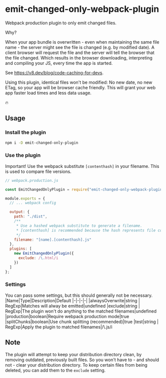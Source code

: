 # emit-changed-only-webpack-plugin

Webpack production plugin to only emit changed files.

Why?

When your app bundle is overwritten - even when maintaining the same file name - the server might see the file is changed (e.g. by modified date). A client browser will request the file and the server will tell the browser that the file changed. Which results in the browser downloading, interpreting and compiling your JS, every time the app is started.

See https://v8.dev/blog/code-caching-for-devs.

Using this plugin, identical files won't be modified: No new date, no new ETag, so your app will be browser cache friendly. This will grant your web app faster load times and less data usage.

🔥

## Usage

### Install the plugin

```bash
npm i -D emit-changed-only-plugin
```

### Use the plugin

Important! Use the webpack substitute `[contenthash]` in your filename. This is used to compare file versions.

```javascript
// webpack.production.js

const EmitChangedOnlyPlugin = require("emit-changed-only-webpack-plugin");

module.exports = {
  // ... webpack config

  output: {
    path: "./dist",
    /**
     * Use a hashed webpack substitute to generate a filename.
     * [contenthash] is recommended because the hash represents file contents.
     */
    filename: "[name].[contenthash].js"
  },
  plugins: [
    new EmitChangedOnlyPlugin({
      exclude: /\.html/i
    })
  ]
};
```

### Settings

You can pass some settings, but this should generally not be necessary.
|Name|Type|Description|Default
|-|-|-|-|
|alwaysOverwrite|string \| RegExp|Matches will alway be emitted|undefined
|exclude|string \| RegExp|The plugin won't do anything to the matched filenames|undefined
|production|boolean|Require webpack production mode|true
|splitChunks|boolean|Use chunk splitting (recommended)|true
|test|string \| RegExp|Apply the plugin to matched filenames|/\\.js/i

## Note

The plugin will attempt to keep your distribution directory clean, by removing outdated, previously built files. So you won't have to - and should not - clear your distribution directory. To keep certain files from being deleted, you can add them to the `exclude` setting.
